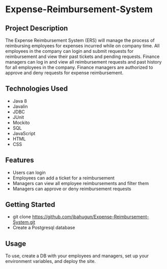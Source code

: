 # Expense-Reimbursement-System

## Project Description

The Expense Reimbursement System (ERS) will manage the process of reimbursing employees for expenses incurred while on company time. All employees in the company can login and submit requests for reimbursement and view their past tickets and pending requests. Finance managers can log in and view all reimbursement requests and past history for all employees in the company. Finance managers are authorized to approve and deny requests for expense reimbursement.

## Technologies Used

* Java 8
* Javalin
* JDBC
* JUnit
* Mockito
* SQL
* JavaScript
* HTML
* CSS

## Features

* Users can login
* Employees can add a ticket for a reimbursement
* Managers can view all employee reimbursements and filter them
* Managers can approve or deny reimbursement requests

## Getting Started
   
* git clone https://github.com/jbahugun/Expense-Reimbursement-System.git
* Create a Postgresql database

## Usage

To use, create a DB with your employees and managers, set up your environment variables, and deploy the site.
